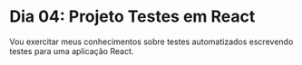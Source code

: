 # Dia 04: Projeto Testes em React

Vou exercitar meus conhecimentos sobre testes automatizados escrevendo testes para uma aplicação React.